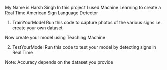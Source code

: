 My Name is Harsh Singh
In this project I used Machine Learning to create a Real Time American Sign Language Detector

1) TrainYourModel
   Run this code to capture photos of the various signs i.e. create your own dataset

Now create your model using Teaching Machine

2) TestYourModel
   Run this code to test your model by detecting signs in Real Time

Note: Accuracy depends on the dataset you provide
